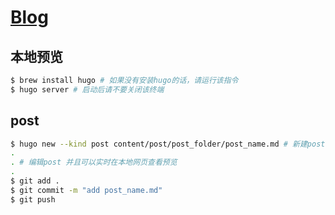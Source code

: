 # [Blog](https://blog.liulime.com)
## 本地预览
```bash
$ brew install hugo # 如果没有安装hugo的话，请运行该指令
$ hugo server # 启动后请不要关闭该终端
```
## post
```bash
$ hugo new --kind post content/post/post_folder/post_name.md # 新建post
.
. # 编辑post 并且可以实时在本地网页查看预览
.
$ git add .
$ git commit -m "add post_name.md"
$ git push
```
